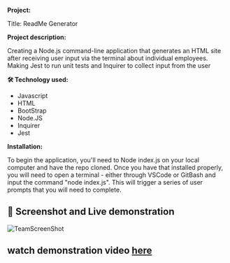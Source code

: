
**Project:**

Title: ReadMe Generator

**Project description:** 

Creating a Node.js command-line application that generates an HTML site after receiving user input via the terminal about individual employees. Making Jest to run unit tests and Inquirer to collect input from the user



**🛠 Technology used:**

- Javascript
- HTML
- BootStrap
- Node.JS
- Inquirer
- Jest

**Installation:**


To begin the application, you'll need to Node index.js on your local computer and have the repo cloned. Once you have that installed properly, you will need to open a terminal - either through VSCode or GitBash and input the command "node index.js". This will trigger a series of user prompts that you will need to complete.

## 🔗 Screenshot and Live demonstration
![TeamScreenShot](https://user-images.githubusercontent.com/88334438/163729502-fef1cdb1-944e-4544-af2a-67fcdc386bff.PNG)
## watch demonstration video [here](https://drive.google.com/file/d/1ypSVsHq0zi05Q0L5ODC_eWTUUS3i01p6/view)